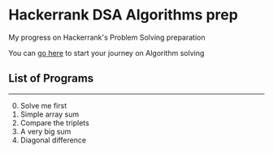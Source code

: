 # Hackerrank DSA Algorithms prep

My progress on Hackerrank's Problem Solving preparation

You can [go here](https://www.hackerrank.com/domains/algorithms) to start your journey on Algorithm solving

## List of Programs

---

0. Solve me first
1. Simple array sum
2. Compare the triplets
3. A very big sum
4. Diagonal difference
